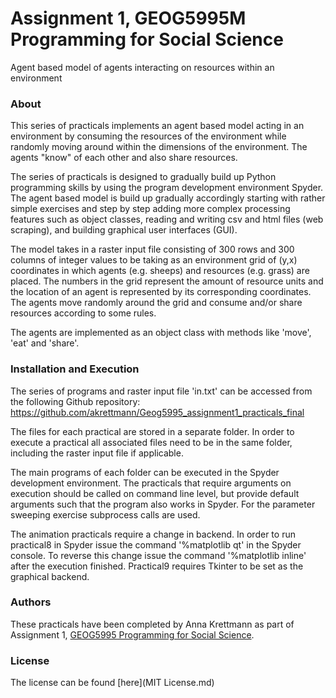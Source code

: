 # Assignment 1, GEOG5995M Programming for Social Science

Agent based model of agents interacting on resources within an environment

### About

This series of practicals implements an agent based model acting in an environment by consuming the resources of the environment while randomly moving around within the dimensions of the environment. The agents "know" of each other and also share resources.

The series of practicals is designed to gradually build up Python programming skills by using the program development environment Spyder. The agent based model is build up gradually accordingly starting with rather simple exercises and step by step adding more complex processing features such as object classes, reading and writing csv and html files (web scraping), and building graphical user interfaces (GUI).

The model takes in a raster input file consisting of 300 rows and 300 columns of integer values to be taking as an environment grid of (y,x) coordinates in which agents (e.g. sheeps) and resources (e.g. grass) are placed. The numbers in the grid represent the amount of resource units and the location of an agent is represented by its corresponding coordinates. The agents move randomly around the grid and consume and/or share resources according to some rules.

The agents are implemented as an object class with methods like 'move', 'eat' and 'share'.

### Installation and Execution

The series of programs and raster input file 'in.txt' can be accessed from the following Github repository:
https://github.com/akrettmann/Geog5995_assignment1_practicals_final

The files for each practical are stored in a separate folder. In order to execute a practical all associated files need to be in the same folder, including the raster input file if applicable.

The main programs of each folder can be executed in the Spyder development environment. The practicals that require arguments on execution should be called on command line level, but provide default arguments such that the program also works in Spyder. For the parameter sweeping exercise subprocess calls are used.  

The animation practicals require a change in backend. In order to run practical8 in Spyder issue the command '%matplotlib qt' in the Spyder console. To reverse this change issue the command '%matplotlib inline' after the execution finished. Practical9 requires Tkinter to be set as the graphical backend.

### Authors

These practicals have been completed by Anna Krettmann as part of Assignment 1, [GEOG5995 Programming for Social Science](https://www.geog.leeds.ac.uk/courses/computing/study/core-python-phd/). 

### License

The license can be found [here](MIT License.md)

